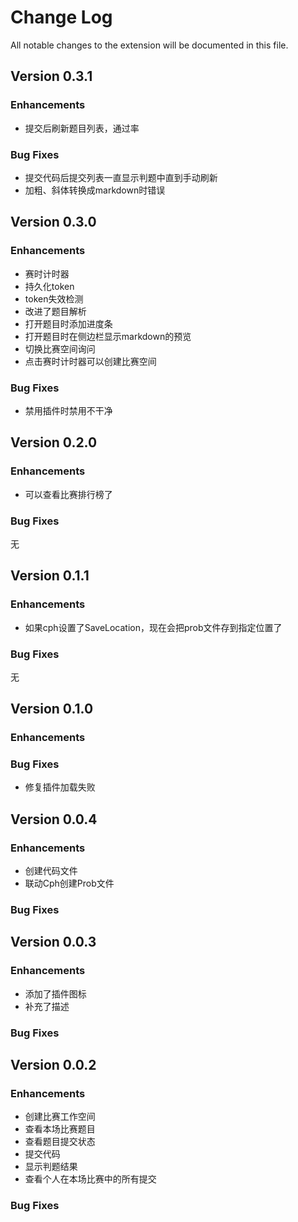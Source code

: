 # Change Log

All notable changes to the extension will be documented in this file.

## Version 0.3.1

### Enhancements

 - 提交后刷新题目列表，通过率

### Bug Fixes

 - 提交代码后提交列表一直显示判题中直到手动刷新
 - 加粗、斜体转换成markdown时错误

## Version 0.3.0

### Enhancements

 - 赛时计时器
 - 持久化token
 - token失效检测
 - 改进了题目解析
 - 打开题目时添加进度条
 - 打开题目时在侧边栏显示markdown的预览
 - 切换比赛空间询问
 - 点击赛时计时器可以创建比赛空间

### Bug Fixes

 - 禁用插件时禁用不干净

## Version 0.2.0

### Enhancements

 - 可以查看比赛排行榜了

### Bug Fixes

无

## Version 0.1.1

### Enhancements

 - 如果cph设置了SaveLocation，现在会把prob文件存到指定位置了

### Bug Fixes

无

## Version 0.1.0

### Enhancements

### Bug Fixes

 - 修复插件加载失败

## Version 0.0.4

### Enhancements

 - 创建代码文件
 - 联动Cph创建Prob文件

### Bug Fixes



## Version 0.0.3

### Enhancements

 - 添加了插件图标
 - 补充了描述

### Bug Fixes



## Version 0.0.2

### Enhancements

 - 创建比赛工作空间
 - 查看本场比赛题目
 - 查看题目提交状态
 - 提交代码
 - 显示判题结果
 - 查看个人在本场比赛中的所有提交

### Bug Fixes
